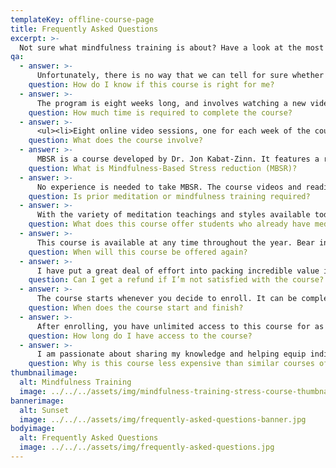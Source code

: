 ```yaml
---
templateKey: offline-course-page
title: Frequently Asked Questions
excerpt: >-
  Not sure what mindfulness training is about? Have a look at the most frequently asked questions or contact me at 066 289 8229 / howickpsychologist@telkomsa.net
qa:
  - answer: >-
      Unfortunately, there is no way that we can tell for sure whether this course is right for you. You should take this course if you believe that it is critical for all of us to take steps towards learning how to support the inherent self-healing abilities of our brain (and body) so that we can ensure our optimal health, happiness and well-being as individuals and within our significant relationships. <br/> <br/> Having said the above, however, do make sure that you read through the Exclusion criteria as this will help you to decide whether now is the best time for you to be engaging with the course material. There are a number of mental health challenges that, should you currently be experiencing one or more of these, would make this course unsuitable for you at this point in time.
    question: How do I know if this course is right for me?
  - answer: >-
      The program is eight weeks long, and involves watching a new video each week and engaging with new mindfulness practices (meditations). This equates to approximately 30 – 40 minutes of formal and informal home practice every day during the eight weeks of the course. This includes a formal meditation using the guided recording provided for that week, in addition to some brief informal activities and reflections.
    question: How much time is required to complete the course?
  - answer: >-
      <ul><li>Eight online video sessions, one for each week of the course,</li><li>Formal meditations, of around 20 - 35 minutes each, to be practiced six days per week during the program using the recordings (i.e. guided audio meditations) provided,</li><li>A number of readings (articles) each week, and</li><li>A range of brief, informal exercises/practices.</li></ul>
    question: What does the course involve?
  - answer: >-
      MBSR is a course developed by Dr. Jon Kabat-Zinn. It features a range of practices or exercises that are meditative in nature, such as sitting meditation, walking meditation, eating meditation, gentle movement, body scan, and informal, every day practices.
    question: What is Mindfulness-Based Stress reduction (MBSR)?
  - answer: >-
      No experience is needed to take MBSR. The course videos and readings will guide you through every step of the journey you'll be taking. If you would like my assistance at any point during the course then you are most welcome to set up one or more 20 minute online sessions with me. Details for this are included in the Course Orientation notes.
    question: Is prior meditation or mindfulness training required?
  - answer: >-
      With the variety of meditation teachings and styles available today, this course may have meditations and other practices even experienced students may not have previously encountered.
    question: What does this course offer students who already have meditation or mindfulness experience?
  - answer: >-
      This course is available at any time throughout the year. Bear in mind, however, that the course fees will increase on an annual basis.
    question: When will this course be offered again?
  - answer: >-
      I have put a great deal of effort into packing incredible value into this program. I stand behind my work and unconditionally guarantee your satisfaction with your purchase. If you’re not 100% satisfied simply email me within 30 days from the date on which you register and I will give you a full refund.
    question: Can I get a refund if I’m not satisfied with the course?
  - answer: >-
      The course starts whenever you decide to enroll. It can be completed at your own pace, and you have lifetime access to the content.
    question: When does the course start and finish?
  - answer: >-
      After enrolling, you have unlimited access to this course for as long as you like - across any and all devices you own.
    question: How long do I have access to the course?
  - answer: >-
      I am passionate about sharing my knowledge and helping equip individuals to change their lives. I firmly believe that by offering this course at a reduced rate I am able to help individuals get onto the pathway to real health and well-being. By taking this course, you enable me to develop and offer more courses in the future. My vision is to help as many people as is possible to change their lives. Join me and other like-minded individuals in creating a health revolution.
    question: Why is this course less expensive than similar courses offered online?
thumbnailimage:
  alt: Mindfulness Training
  image: ../../../assets/img/mindfulness-training-stress-course-thumbnail.jpg
bannerimage:
  alt: Sunset
  image: ../../../assets/img/frequently-asked-questions-banner.jpg
bodyimage:
  alt: Frequently Asked Questions
  image: ../../../assets/img/frequently-asked-questions.jpg
---
```


<faq-container></faq-container>

